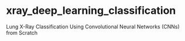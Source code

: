 # xray_deep_learning_classification
Lung X-Ray Classification Using Convolutional Neural Networks (CNNs) from Scratch

